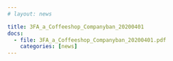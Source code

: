```yaml
---
# layout: news

title: 3FA_a_Coffeeshop_Companyban_20200401
docs:
  - file: 3FA_a_Coffeeshop_Companyban_20200401.pdf
    categories: [news]
---
```


